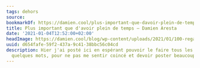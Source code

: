 ```yaml
---
tags: dehors
source:
bookmarkOf: https://damien.cool/plus-important-que-davoir-plein-de-temps/
title: Plus important que d'avoir plein de temps – Damien Aresta
date: '2021-01-04T12:52:00+02:00'
headImage: https://damien.cool/blog/wp-content/uploads/2021/01/100-regarder-typo-routine-1-1024x798.jpg
uuid: d654fafe-59f2-437a-9c41-38bbc56c04cd
description: Hier j'ai posté ici en espérant pouvoir le faire tous les jours, juste
  quelques mots, pour ne pas me sentir coincé et devoir poster beaucoup.
---
```


